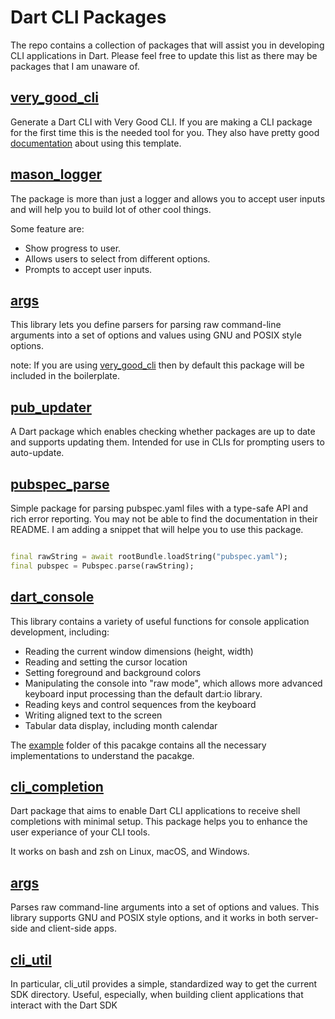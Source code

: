 # Dart CLI Packages

The repo contains a collection of packages that will assist you in developing CLI applications in Dart. Please feel free to update this list as there may be packages that I am unaware of.


## [very_good_cli][very_good_cli]

Generate a Dart CLI with Very Good CLI. If you are making a CLI package for the first time this is the needed tool for you.
They also have pretty good [documentation][very_good_cli_documentation] about using this template.

## [mason_logger][mason_logger]

The package is more than just a logger and allows you to accept user inputs and will help you to build lot of other cool things. 

Some feature are:

- Show progress to user.
- Allows users to select from different options.
- Prompts to accept user inputs.

## [args][args]
This library lets you define parsers for parsing raw command-line arguments into a set of options and values using GNU and POSIX style options.

note: If you are using [very_good_cli][very_good_cli] then by default this package will be included in the boilerplate.

## [pub_updater][pub_updater]
A Dart package which enables checking whether packages are up to date and supports updating them.
Intended for use in CLIs for prompting users to auto-update.


## [pubspec_parse][pubspec_parse]
Simple package for parsing pubspec.yaml files with a type-safe API and rich error reporting.
You may not be able to find the documentation in their README. I am adding a snippet
that will helpe you to use this package.

```dart

final rawString = await rootBundle.loadString("pubspec.yaml");
final pubspec = Pubspec.parse(rawString);

```

## [dart_console][dart_console]

This library contains a variety of useful functions for console application development, including:

- Reading the current window dimensions (height, width)
- Reading and setting the cursor location
- Setting foreground and background colors
- Manipulating the console into "raw mode", which allows more advanced keyboard input processing than the default dart:io library.
- Reading keys and control sequences from the keyboard
- Writing aligned text to the screen
- Tabular data display, including month calendar

The [example][dart_console_example] folder of this pacakge contains all the necessary implementations to understand the pacakge.

## [cli_completion][cli_completion]

Dart package that aims to enable Dart CLI applications to receive shell completions with minimal setup. This package helps you to enhance the user experiance of your CLI tools.

It works on bash and zsh on Linux, macOS, and Windows.

## [args][args]

Parses raw command-line arguments into a set of options and values. This library supports GNU and POSIX style options, and it works in both server-side and client-side apps.

## [cli_util][cli_util]

In particular, cli_util provides a simple, standardized way to get the current SDK directory. Useful, especially, when building client applications that interact with the Dart SDK


[very_good_cli]: https://pub.dev/packages/very_good_cli
[very_good_cli_documentation]: https://verygood.ventures/blog/generate-command-line-application-cli
[mason_logger]: https://pub.dev/packages/mason_logger
[args]: https://pub.dev/packages/args
[pub_updater]: https://pub.dev/packages/pub_updater
[pubspec_parse]: https://pub.dev/packages/pubspec_parse
[dart_console]: https://pub.dev/packages/dart_console
[dart_console_example]: https://github.com/timsneath/dart_console/tree/main/example
[cli_completion]: https://pub.dev/packages/cli_completion
[args]: https://pub.dev/packages/args
[cli_util]: https://pub.dev/packages/cli_util